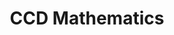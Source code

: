 ---
title: CCD Mathematics

iframe_path: /2015/2015-Mathematics-Empower-(CCD).pdf
layout: iframe
---